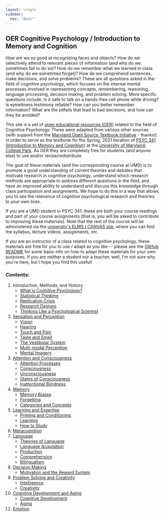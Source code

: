 ```yaml
---
layout: single
sidebar:
  nav: "docs"
---
```

## OER Cognitive Psychology / Introduction to Memory and Cognition

How are we so good at recognizing faces and objects? How do we selectively attend to relevant pieces of information (and why do we sometimes fail to do so)? How do we remember what we learned in class (and why do we sometimes forget)? How do we comprehend sentences, make decisions, and solve problems? These are all questions asked in the field of *cognitive psychology*, which focuses on the internal mental processes involved in representing concepts, remembering, reasoning, language processing, decision making, and problem solving. More specific questions include: Is it safe to talk on a hands-free cell phone while driving? Is eyewitness testimony reliable? How can you better remember information? What are the pitfalls that lead to bad decisions, and how can they be avoided?

This site is a set of [open educational resources (OER)](https://en.wikipedia.org/wiki/Open_educational_resources) related to the field of Cognitive Psychology. These were adapted from various other sources (with support from the [Maryland Open Source Textbook Initiative](https://www.oer-maryland.org/) - thanks!) in order to serve as the textbook for the Spring, 2021 iteration of [PSYC 341 (Introduction to Memory and Cognition)](https://app.testudo.umd.edu/soc/202101/PSYC/PSYC341) at the [University of Maryland, College Park](https://umd.edu/). As OER they are completely free for students (and anyone else) to use and/or revise/redistribute. 

The goal of these materials (and the corresponding course at UMD) is to promote a good understanding of current theories and debates that motivate research in cognitive psychology, understand which research methods are appropriate to address different questions in the field, and have an improved ability to understand and discuss this knowledge through class participation and assignments. We hope to do this in a way that allows you to see the relevance of cognitive psychological research and theories to your own lives.

If you are a UMD student in PSYC 341: these are both your course readings and part of your course assignments (that is, you will be asked to contribute to improving these materials). Note that the rest of the course will be administered via the [university's ELMS / CANVAS site](https://elms.umd.edu/), where you can find the syllabus, lecture videos, assignments, etc. 

If you are an instructor of a class related to cognitive psychology, these materials are free for you to use / adapt as you like -- please see the [GitHub README](https://github.com/UMDOER/PSYC341OER/blob/master/README.md) for some basic info on how to adapt these materials for your own purposes. If you are neither a student nor a teacher, well, I'm not sure why you're here, but I hope you find this useful! 

### Contents:

1. Introduction, Methods, and History
    * [What is Cognitive Psychology?](/_pages/intro-methods/introduction.md)
    * [Statistical Thinking](/_pages/intro-methods/statisticalthinking.md)
    * [Replication Crisis](/_pages/intro-methods/replicationcrisis.md)
    * [Research Designs](/_pages/intro-methods/researchdesigns.md)
    * [Thinking Like a Psychological Scientist](/_pages/intro-methods/thinkinglikeapsychscientist.md)
2. [Sensation and Perception](/_pages/sensation-perception.md)
    * [Vision](/_pages/sensation-perception/vision.md)
    * [Hearing](/_pages/sensation-perception/hearing.md)
    * [Touch and Pain](/_pages/sensation-perception/touch-pain.md)
    * [Taste and Smell](/_pages/sensation-perception/taste-smell.md)
    * [The Vestibular System](/_pages/sensation-perception/vestibular.md)
    * [Multi-modal Perception](/_pages/sensation-perception/multimodalperception.md)
    * [Mental Imagery](/_pages/sensation-perception/mentalimagery.md)
3. [Attention and Consciousness](/_pages/attention-consciousness.md)
    * [Attention Processes](/_pages/attention-consciousness/attentionprocesses.md)
    * [Consciousness](/_pages/attention-consciousness/consciousness.md)
    * [Unconsciousness](/_pages/attention-consciousness/unconsciousness.md)
    * [States of Consciousness](/_pages/attention-consciousness/statesofconsciousness.md)
    * [Inattentional Blindness](/_pages/attention-consciousness/inattentionalblindness.md)
4. [Memory](/_pages/memory.md)
    * [Memory Biases](/_pages/memory/memorybiases.md)
    * [Forgetting](/_pages/memory/forgetting.md)
    * [Categories and Concepts](/_pages/memory/categoriesandconcepts.md)
5. [Learning and Expertise](/_pages/learning-expertise.md)
    * [Priming and Conditioning](/_pages/learning-expertise/priming.md)
    * [Learning](/_pages/learning-expertise/learning.md)
    * [How to Study](/_pages/learning-expertise/howtostudy.md)
6. [Metacognition](/_pages/metacognition.md)
7. [Language](/_pages/language.md)
    * [Theories of Language](/_pages/language/theoriesoflang.md)
    * [Language Acquisition](/_pages/language/langacq.md)
    * [Production](/_pages/language/production.md)
    * [Comprehension](/_pages/language/comprehension.md)
    * [Bilingualism](/_pages/language/bilingualism.md)
8. [Decision Making](/_pages/decisionmaking.md)
    * [Motivation and the Reward System](/_pages/decisionmaking/motivation.md)
9. [Problem Solving and Creativity](/_pages/problemsolving-creativity.md)
    * [Intelligence](/_pages/problemsolving-creativity/intelligence.md)
    * [Creativity](/_pages/problemsolving-creativity/creativity.md)
10. [Cognitive Development and Aging](/_pages/cogdev-aging.md)
    * [Cognitive Development](/_pages/cogdev-aging/cognitivedevelopment.md)
    * [Aging](/_pages/cogdev-aging/aging.md)
11. [Emotion](/_pages/emotion.md)

